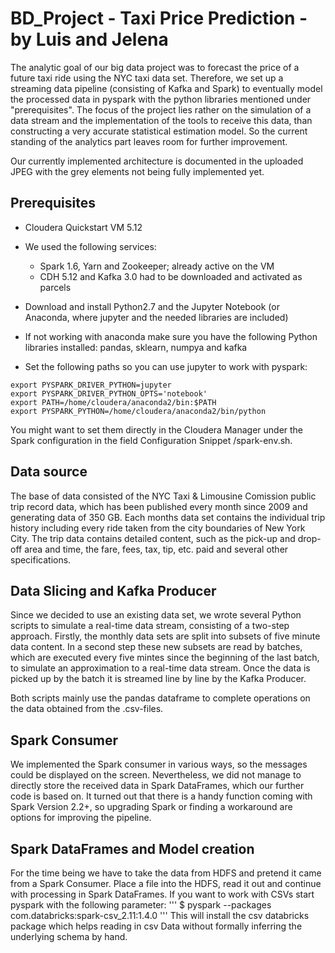 # BD_Project - Taxi Price Prediction - by Luis and Jelena
The analytic goal of our big data project was to forecast the price of a future taxi ride using the NYC taxi data set. Therefore, we  set up a streaming data pipeline (consisting of Kafka and Spark) to eventually model the processed data in pyspark with the python libraries mentioned under "prerequisites". The focus of the project lies rather on the simulation of a data stream and the implementation of the tools to receive this data, than constructing a very accurate statistical estimation model. So the current standing of the analytics part leaves room for further improvement.

Our currently implemented architecture is documented in the uploaded JPEG with the grey elements not being fully implemented yet.

## Prerequisites
- Cloudera Quickstart VM 5.12
- We used the following services: 
  - Spark 1.6, Yarn and Zookeeper; already active on the VM 
  - CDH 5.12 and Kafka 3.0 had to be downloaded and activated as parcels
- Download and install Python2.7 and the Jupyter Notebook (or Anaconda, where jupyter and the needed libraries are included)
- If not working with anaconda make sure you have the following Python libraries installed: pandas, sklearn, numpya and kafka

- Set the following paths so you can use jupyter to work with pyspark:

```
export PYSPARK_DRIVER_PYTHON=jupyter
export PYSPARK_DRIVER_PYTHON_OPTS='notebook'
export PATH=/home/cloudera/anaconda2/bin:$PATH
export PYSPARK_PYTHON=/home/cloudera/anaconda2/bin/python
```

You might want to set them directly in the Cloudera Manager under the Spark configuration in the field Configuration Snippet /spark-env.sh.

## Data source
The base of data consisted of the NYC Taxi & Limousine Comission public trip record data, which has been published every month since 2009 and generating data of 350 GB. Each months data set contains the individual trip history including every ride taken from the city boundaries of New York City. The trip data contains detailed content, such as the pick-up and drop-off area and time, the fare, fees, tax, tip, etc. paid and several other specifications.

## Data Slicing and Kafka Producer
Since we decided to use an existing data set, we wrote several Python scripts to simulate a real-time data stream, consisting of a two-step approach. Firstly, the monthly data sets are split into subsets of five minute data content. In a second step these new subsets are read by batches, which are executed every five mintes since the beginning of the last batch, to simulate an approximation to a real-time data stream. Once the data is picked up by the batch it is streamed line by line by the Kafka Producer.

Both scripts mainly use the pandas dataframe to complete operations on the data obtained from the .csv-files.

## Spark Consumer
We implemented the Spark consumer in various ways, so the messages could be displayed on the screen. Nevertheless, we did not manage to directly store the received data in Spark DataFrames, which our further code is based on. It turned out that there is a handy function coming with Spark Version 2.2+, so upgrading Spark or finding a workaround are options for improving the pipeline. 

## Spark DataFrames and Model creation
 For the time being we have to take the data from HDFS and pretend it came from a Spark Consumer.
 Place a file into the HDFS, read it out and continue with processing in Spark DataFrames.
 If you want to work with CSVs start pyspark with the following parameter: 
 '''
 $ pyspark --packages com.databricks:spark-csv_2.11:1.4.0
 ''' 
This will install the csv databricks package which helps reading in csv Data without formally inferring the underlying schema by hand.
